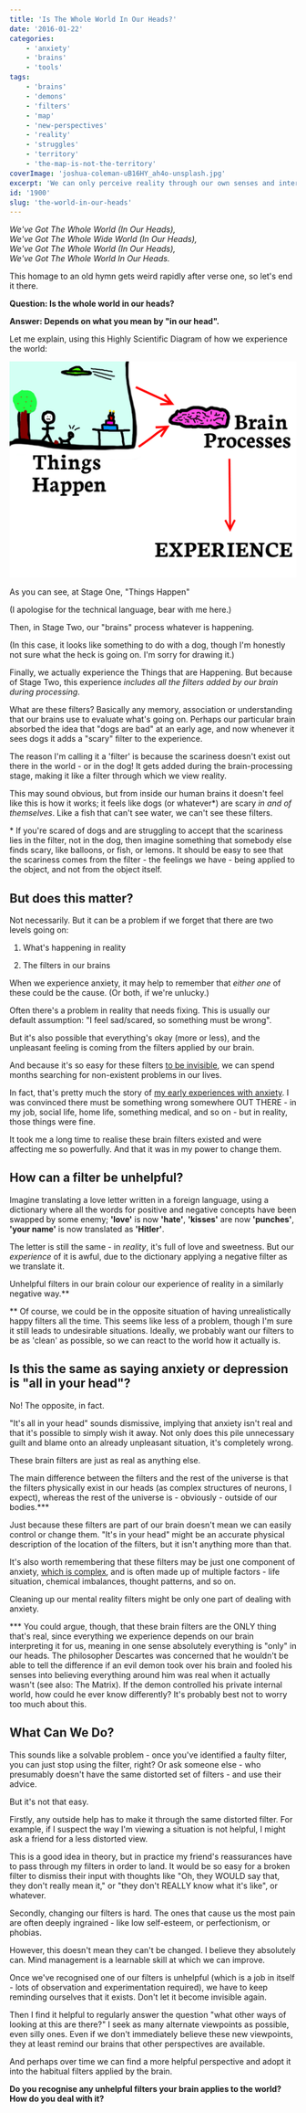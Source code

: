 ```yaml
---
title: 'Is The Whole World In Our Heads?'
date: '2016-01-22'
categories:
    - 'anxiety'
    - 'brains'
    - 'tools'
tags:
    - 'brains'
    - 'demons'
    - 'filters'
    - 'map'
    - 'new-perspectives'
    - 'reality'
    - 'struggles'
    - 'territory'
    - 'the-map-is-not-the-territory'
coverImage: 'joshua-coleman-uB16HY_ah4o-unsplash.jpg'
excerpt: 'We can only perceive reality through our own senses and internal processes.'
id: '1900'
slug: 'the-world-in-our-heads'
---
```


_We've Got The Whole World (In Our Heads),  
We've Got The Whole Wide World (In Our Heads),  
We've Got The Whole World (In Our Heads),  
We've Got The Whole World In Our Heads._

This homage to an old hymn gets weird rapidly after verse one, so let's end it there.

**Question: Is the whole world in our heads?**

**Answer: Depends on what you mean by "in our head".**

Let me explain, using this Highly Scientific Diagram of how we experience the world:

![ThingsHappenBrainProcesses](images/ThingsHappenBrainProcesses-1.png)

<!--more-->

As you can see, at Stage One, "Things Happen"

(I apologise for the technical language, bear with me here.)

Then, in Stage Two, our "brains" process whatever is happening.

(In this case, it looks like something to do with a dog, though I'm honestly not sure what the heck is going on. I'm sorry for drawing it.)

Finally, we actually experience the Things that are Happening. But because of Stage Two, this experience _includes all the filters added by our brain during processing_.

What are these filters? Basically any memory, association or understanding that our brains use to evaluate what's going on. Perhaps our particular brain absorbed the idea that "dogs are bad" at an early age, and now whenever it sees dogs it adds a "scary" filter to the experience.

The reason I'm calling it a 'filter' is because the scariness doesn't exist out there in the world - or in the dog! It gets added during the brain-processing stage, making it like a filter through which we view reality.

This may sound obvious, but from inside our human brains it doesn't feel like this is how it works; it feels like dogs (or whatever\*) are scary _in and of themselves_. Like a fish that can't see water, we can't see these filters.

\* If you're scared of dogs and are struggling to accept that the scariness lies in the filter, not in the dog, then imagine something that somebody else finds scary, like balloons, or fish, or lemons. It should be easy to see that the scariness comes from the filter - the feelings we have - being applied to the object, and not from the object itself.

## But does this matter?

Not necessarily. But it can be a problem if we forget that there are two levels going on:

1. What's happening in reality

2. The filters in our brains

When we experience anxiety, it may help to remember that _either one_ of these could be the cause. (Or both, if we're unlucky.)

Often there's a problem in reality that needs fixing. This is usually our default assumption: "I feel sad/scared, so something must be wrong".

But it's also possible that everything's okay (more or less), and the unpleasant feeling is coming from the filters applied by our brain.

And because it's so easy for these filters [to be invisible](https://www.walkingoncustard.com/novelty-blindness-fresh-perspectives/), we can spend months searching for non-existent problems in our lives.

In fact, that's pretty much the story of [my early experiences with anxiety](https://www.walkingoncustard.com/what-is-anxiety/). I was convinced there must be something wrong somewhere OUT THERE - in my job, social life, home life, something medical, and so on - but in reality, those things were fine.

It took me a long time to realise these brain filters existed and were affecting me so powerfully. And that it was in my power to change them.

## How can a filter be unhelpful?

Imagine translating a love letter written in a foreign language, using a dictionary where all the words for positive and negative concepts have been swapped by some enemy; **'love'** is now **'hate'**, **'kisses'** are now **'punches'**, **'your name'** is now translated as **'Hitler'**.

The letter is still the same - in _reality_, it's full of love and sweetness. But our _experience_ of it is awful, due to the dictionary applying a negative filter as we translate it.

Unhelpful filters in our brain colour our experience of reality in a similarly negative way.\*\*

\*\* Of course, we could be in the opposite situation of having unrealistically happy filters all the time. This seems like less of a problem, though I'm sure it still leads to undesirable situations. Ideally, we probably want our filters to be as 'clean' as possible, so we can react to the world how it actually is.

## Is this the same as saying anxiety or depression is "all in your head"?

No! The opposite, in fact.

"It's all in your head" sounds dismissive, implying that anxiety isn't real and that it's possible to simply wish it away. Not only does this pile unnecessary guilt and blame onto an already unpleasant situation, it's completely wrong.

These brain filters are just as real as anything else.

The main difference between the filters and the rest of the universe is that the filters physically exist in our heads (as complex structures of neurons, I expect), whereas the rest of the universe is - obviously - outside of our bodies.\*\*\*

Just because these filters are part of our brain doesn't mean we can easily control or change them. "It's in your head" might be an accurate physical description of the location of the filters, but it isn't anything more than that.

It's also worth remembering that these filters may be just one component of anxiety, [which is complex](https://www.walkingoncustard.com/untangling-anxiety-first-step/), and is often made up of multiple factors - life situation, chemical imbalances, thought patterns, and so on.

Cleaning up our mental reality filters might be only one part of dealing with anxiety.

\*\*\* You could argue, though, that these brain filters are the ONLY thing that's real, since everything we experience depends on our brain interpreting it for us, meaning in one sense absolutely everything is "only" in our heads. The philosopher Descartes was concerned that he wouldn't be able to tell the difference if an evil demon took over his brain and fooled his senses into believing everything around him was real when it actually wasn't (see also: The Matrix). If the demon controlled his private internal world, how could he ever know differently? It's probably best not to worry too much about this.

## What Can We Do?

This sounds like a solvable problem - once you've identified a faulty filter, you can just stop using the filter, right? Or ask someone else - who presumably doesn't have the same distorted set of filters - and use their advice.

But it's not that easy.

Firstly, any outside help has to make it through the same distorted filter. For example, if I suspect the way I'm viewing a situation is not helpful, I might ask a friend for a less distorted view.

This is a good idea in theory, but in practice my friend's reassurances have to pass through my filters in order to land. It would be so easy for a broken filter to dismiss their input with thoughts like "Oh, they WOULD say that, they don't really mean it," or "they don't REALLY know what it's like", or whatever.

Secondly, changing our filters is hard. The ones that cause us the most pain are often deeply ingrained - like low self-esteem, or perfectionism, or phobias.

However, this doesn't mean they can't be changed. I believe they absolutely can. Mind management is a learnable skill at which we can improve.

Once we've recognised one of our filters is unhelpful (which is a job in itself - lots of observation and experimentation required), we have to keep reminding ourselves that it exists. Don't let it become invisible again.

Then I find it helpful to regularly answer the question "what other ways of looking at this are there?" I seek as many alternate viewpoints as possible, even silly ones. Even if we don't immediately believe these new viewpoints, they at least remind our brains that other perspectives are available.

And perhaps over time we can find a more helpful perspective and adopt it into the habitual filters applied by the brain.

**Do you recognise any unhelpful filters your brain applies to the world? How do you deal with it?**
